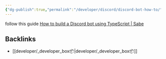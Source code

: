 ```yaml
---
{"dg-publish":true,"permalink":"/developer/discord/discord-bot-how-to/","tags":["nodejs","typescript","javascript"],"noteIcon":""}
---
```




follow this guide [How to build a Discord bot using TypeScript | Sabe](https://sabe.io/tutorials/how-to-build-discord-bot-typescript)


## Backlinks
- [[developer/_developer_box📦\|developer/_developer_box📦]]